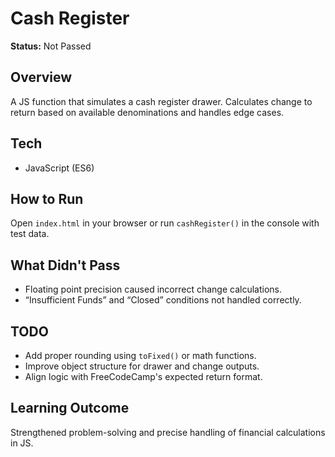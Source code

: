 # Cash Register

**Status:** Not Passed

## Overview
A JS function that simulates a cash register drawer. Calculates change to return based on available denominations and handles edge cases.

## Tech
- JavaScript (ES6)

## How to Run
Open `index.html` in your browser or run `cashRegister()` in the console with test data.

## What Didn't Pass
- Floating point precision caused incorrect change calculations.
- “Insufficient Funds” and “Closed” conditions not handled correctly.

## TODO
- Add proper rounding using `toFixed()` or math functions.
- Improve object structure for drawer and change outputs.
- Align logic with FreeCodeCamp's expected return format.

## Learning Outcome
Strengthened problem-solving and precise handling of financial calculations in JS.
